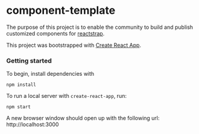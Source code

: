 # component-template

The purpose of this project is to enable the community to build and publish customized components for [reactstrap](https://github.com/reactstrap/reactstrap).

This project was bootstrapped with [Create React App](https://github.com/facebookincubator/create-react-app).

### Getting started

To begin, install dependencies with

```
npm install
```

To run a local server with `create-react-app`, run:

```
npm start
```

A new browser window should open up with the following url: http://localhost:3000
